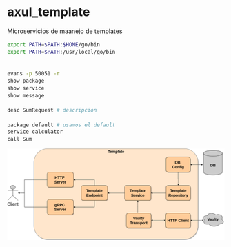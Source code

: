 # axul_template

Microservicios de maanejo de templates
```sh
export PATH=$PATH:$HOME/go/bin
export PATH=$PATH:/usr/local/go/bin


evans -p 50051 -r
show package
show service
show message

desc SumRequest # descripcion

package default # usamos el default
service calculator
call Sum
```

![Events](.bin/img/template.png)